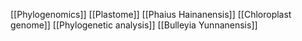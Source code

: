 [[Phylogenomics]]
[[Plastome]]
[[Phaius Hainanensis]]
[[Chloroplast genome]]
[[Phylogenetic analysis]]
[[Bulleyia Yunnanensis]]
